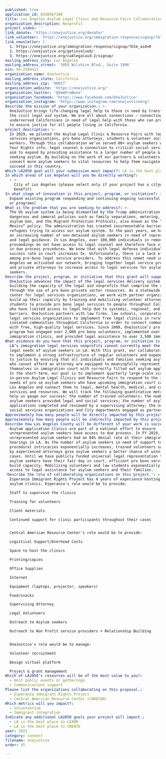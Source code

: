 ```yaml
---
published: true
application_id: 0358567206
title: Los Angeles Asylum Legal Clinic and Resource Fairs Collaborative
organization_description: Nonprofit
project_video: ''
link_donate: 'https://onejustice.org/donate/'
link_volunteer: 'https://onejustice.org/immigration-response/signup/?blm_aid=0'
link_newsletter: |-
  1. https://onejustice.org/immigration-response/signup/?blm_aid=0
  2. https://onejustice.org/getinvolved/
  3. https://onejustice.org/ca4legalaid-2/signup/
mailing_address_city: Los Angeles
mailing_address_street: '1055 Wilshire Blvd., Suite 1996'
ein: 94-2589423
organization_name: OneJustice
mailing_address_state: California
mailing_address_zip: '90017'
organization_website: 'https://onejustice.org/'
organization_twitter: '@ImmProBono'
organization_facebook: 'https://www.facebook.com/OneJustice'
organization_instagram: 'https://www.instagram.com/onejusticeorg/'
Describe the mission of your organization.: >-
  OneJustice brings life-changing legal help to those in need by transforming
  the civil legal aid system. We are all about connections – connecting
  underserved Californians in need of legal help with those who can provide it
  to ensure justice for all people living in California.
project_description: >-
  In 2019, we piloted the Asylum Legal Clinic & Resource Fairs with legal
  services organizations, pro bono attorneys, students & volunteer social
  workers. Through this collaboration we’ve served 80+ asylum seekers with Know
  Your Rights info, legal counsel & connection to critical social services. We
  aim to expand by providing assistance to a larger number of people & families
  seeking asylum. By building on the work of our partners & volunteers, we’ll
  connect more asylum seekers to vital resources to help them navigate and
  succeed in this country.
Which LA2050 goal will your submission most impact?: LA is the best place to CONNECT
In which areas of Los Angeles will you be directly working?:
  - >-
    City of Los Angeles (please select only if your project has a citywide
    benefit)
In what stage of innovation is this project, program, or initiative?: >-
  Expand existing program (expanding and continuing ongoing successful projects
  or programs)
What is the problem that you are seeking to address?: >-
  The US asylum system is being dismantled by the Trump administration through
  dangerous and immoral policies such as family separations, metering, the
  asylum ban, and the Migrant Protection Protocols, also known as the “Remain in
  Mexico” policy. The administration has created insurmountable barriers for
  refugees trying to access our asylum system. In the past years, we have seen
  an increasing number of non-detained asylum seekers in need of representation
  and legal guidance. In Los Angeles, over 100,000 individuals in removal
  proceedings do not have access to legal counsel and therefore face violations
  in due process procedures. We know that with legal defense individuals’
  success rate in court increases 5x. Unfortunately, there is a lack of capacity
  among pro-bono legal service providers. To address this unmet need in Los
  Angeles we activated our network, bringing together legal service providers
  and private attorneys to increase access to legal services for asylum
  seekers. 
Describe the project, program, or initiative that this grant will support to address the problem identified.: >-
  OneJustice advances the impact of the legal services delivery system by
  building the capacity of the legal aid nonprofits that comprise the system
  through the use of pro bono private sector resources. As a statewide support
  center for legal services organizations, we work with partner organizations to
  build up their capacity by training and mobilizing volunteer attorneys and law
  students to provide pro bono legal services to people throughout California
  who have limited access to legal help due to systemic, regional, and economic
  barriers. OneJustice partners with law firms, law schools, corporations, and
  legal services organizations to implement free legal clinics in rural and
  isolated communities throughout California in order to connect communities
  with free, high-quality legal services. Since 2009, OneJustice’s pro bono
  program has engaged over 2,000 pro bono volunteers, implemented over 190
  immigration clinics, and provided legal assistance to over 3,500 immigrants.
What evidence do you have that this project, program, or initiative is or will be successful, and how will you define and measure success?: >-
  LA’s immigration legal services nonprofits cannot currently meet the growing
  legal needs of asylum seekers in LA. With this grant, our collaborative hopes
  to implement a strong infrastructure of regular volunteers and expand access
  to justice by ensuring that all individuals and families seeking asylum in LA
  who cannot afford an attorney are equipped to meaningfully represent
  themselves in immigration court with correctly filled out asylum applications.
  In the short-term, our goal is to implement quarterly large-scale virtual or
  in-person Asylum Legal Clinics and Resource Fairs to respond to the immediate
  needs of pro se asylum seekers who have upcoming immigration court cases in
  Los Angeles and connect them to legal, mental health, medical, and comunity
  services and resources. We will track the following quantitative metrics to
  help us gauge our success: the number of trained volunteers; the number of
  asylum seekers provided legal and social services; the number of asylum
  applications completed and reviewed by a supervising attorney; the number of
  social services organizations and City departments engaged as partners.
Approximately how many people will be directly impacted by this project, program, or initiative?: '200'
Approximately how many people will be indirectly impacted by this project, program, or initiative?: '250'
Describe how Los Angeles County will be different if your work is successful.: >-
  Asylum application clinics are part of a national effort to ensure
  unrepresented asylum seekers have access to due process. In FY 2019,
  unrepresented asylum seekers had an 84% denial rate at their immigration court
  hearings in LA. As the number of asylum seekers in need of support to navigate
  procedural intricacies exponentially increases, trained volunteers supervised
  by experienced attorneys give asylum seekers a better chance of winning their
  cases. Until we have publicly funded universal legal representation to ensure
  asylum seekers have their fair day in court, efficient pro bono services can
  build capacity. Mobilizing volunteers and law students exponentially increases
  access to legal assistance for asylum seekers and their families.
'Describe the role of collaborating organizations on this project.': >-
  Esperanza Immigrant Rights Project has 4 years of experience hosting 150+
  asylum clinics. Esperanza's role would be to provide: 

  Staff to supervise the clinics

  Training for volunteers

  Client materials

  Continued support for clinic participants throughout their cases


  Central American Resource Center's role would be to provide:

  Logistical Support/Overhead Costs

  Space to host the clinics 

  Printing/copies 

  Office Supplies 

  Internet

  Equipment (laptops, projector, speakers)

  Food/snacks

  Supervising Attorney 

  Legal Volunteers

  Outreach to Asylum seekers

  Outreach to Non Profit service providers + Relationship Building   


  OneJustice's role would be to manage:

  Volunteer recruitment

  Design virtual platform

  Project & grant management
Which of LA2050’s resources will be of the most value to you?:
  - Host public events or gatherings
  - Communications support
Please list the organizations collaborating on this proposal.:
  - Esperanza Immigrant Rights Project
  - Central American Resource Center (CARECEN)
Which metrics will you impact?:
  - Volunteerism
  - Immigrant integration
Indicate any additional LA2050 goals your project will impact.:
  - LA is the best place to LEARN
  - LA is the best place to CREATE
year: 2021
category: connect
filename: onejustice
order: 45

---
```

